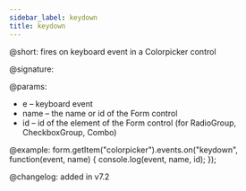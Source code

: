 ```yaml
---
sidebar_label: keydown 
title: keydown 
---   
```


@short: fires on keyboard event in a Colorpicker control

@signature:

@params:
- e – keyboard event
- name – the name or id of the Form control 
- id – id of the element of the Form control (for RadioGroup, CheckboxGroup, Combo)

@example:
form.getItem("colorpicker").events.on("keydown", function(event, name) {
    console.log(event, name, id);
});

@changelog: added in v7.2
